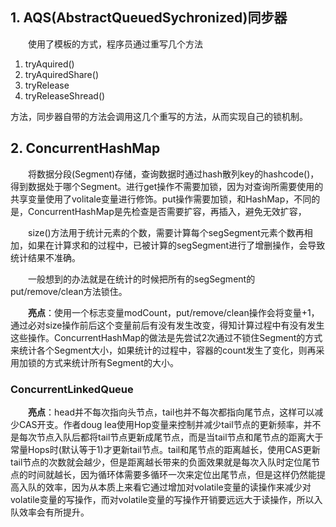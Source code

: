 ## 1. AQS(AbstractQueuedSychronized)同步器

&emsp;&emsp;使用了模板的方式，程序员通过重写几个方法

1. tryAquired()
2. tryAquiredShare()
3. tryRelease
4. tryReleaseShread()

方法，同步器自带的方法会调用这几个重写的方法，从而实现自己的锁机制。

## 2. ConcurrentHashMap

&emsp;&emsp;将数据分段(Segment)存储，查询数据时通过hash散列key的hashcode()，得到数据处于哪个Segment。进行get操作不需要加锁，因为对查询所需要使用的共享变量使用了volitale变量进行修饰。put操作需要加锁，和HashMap，不同的是，ConcurrentHashMap是先检查是否需要扩容，再插入，避免无效扩容，

&emsp;&emsp;size()方法用于统计元素的个数，需要计算每个segSegment元素个数再相加，如果在计算求和的过程中，已被计算的segSegment进行了增删操作，会导致统计结果不准确。

&emsp;&emsp;一般想到的办法就是在统计的时候把所有的segSegment的put/remove/clean方法锁住。

&emsp;&emsp;**亮点**：使用一个标志变量modCount，put/remove/clean操作会将变量+1，通过必对size操作前后这个变量前后有没有发生改变，得知计算过程中有没有发生这些操作。ConcurrentHashMap的做法是先尝试2次通过不锁住Segment的方式来统计各个Segment大小，如果统计的过程中，容器的count发生了变化，则再采用加锁的方式来统计所有Segment的大小。

### ConcurrentLinkedQueue 

&emsp;&emsp;**亮点**：head并不每次指向头节点，tail也并不每次都指向尾节点，这样可以减少CAS开支。作者doug lea使用Hop变量来控制并减少tail节点的更新频率，并不是每次节点入队后都将tail节点更新成尾节点，而是当tail节点和尾节点的距离大于常量Hops时(默认等于1)才更新tail节点。tail和尾节点的距离越长，使用CAS更新tail节点的次数就会越少，但是距离越长带来的负面效果就是每次入队时定位尾节点的时间就越长，因为循环体需要多循环一次来定位出尾节点，但是这样仍然能提高入队的效率，因为从本质上来看它通过增加对volatile变量的读操作来减少对volatile变量的写操作，而对volatile变量的写操作开销要远远大于读操作，所以入队效率会有所提升。

